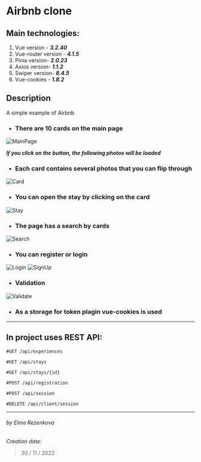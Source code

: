 # Airbnb clone

## Main technologies:
1. Vue version - ***3.2.40***
2. Vue-router version - ***4.1.5***
3. Pinia version- ***2.0.23***
4. Axios version- ***1.1.2***
5. Swiper version- ***8.4.5***
6. Vue-cookies - ***1.8.2***

## Description
A simple example of Airbnb

* ### There are 10 cards on the main page
![MainPage](https://github.com/TailsSavarin/airbnb-clone/blob/front-feature-02-auth/app/assets/images/main-page.png)

___If you click on the button, the following photos will be loaded___

* ### Each card contains several photos that you can flip through

![Card](https://github.com/TailsSavarin/airbnb-clone/blob/front-feature-02-auth/app/assets/images/card.png)
* ### You can open the stay by clicking on the card

![Stay](https://github.com/TailsSavarin/airbnb-clone/blob/front-feature-02-auth/app/assets/images/stay.png)
* ### The page has a search by cards

![Search](https://github.com/TailsSavarin/airbnb-clone/blob/front-feature-02-auth/app/assets/images/search.png)
* ### You can register or login

![Login](https://github.com/TailsSavarin/airbnb-clone/blob/front-feature-02-auth/app/assets/images/login.png) ![SignUp](https://github.com/TailsSavarin/airbnb-clone/blob/front-feature-02-auth/app/assets/images/sign-up.png)
* ### Validation
![Validate](https://github.com/TailsSavarin/airbnb-clone/blob/front-feature-02-auth/app/assets/images/validate.png)
* ### As a storage for token plagin vue-cookies is used
___
## In project uses REST API:

    #GET /api/experiences

    #GET /api/stays

    #GET /api/stays/{id}

    #POST /api/registration

    #POST /api/session

    #DELETE /api/client/session
___
###### by Elina Rezenkova
_Creation date:_
>30 / 11 / 2022
